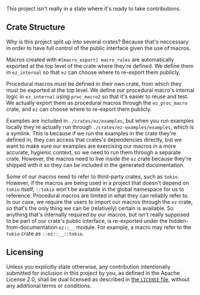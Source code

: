 This project isn't really in a state where it's ready to take contributions.

## Crate Structure

Why is this project split up into several crates? Because that's neccessary in
order to have full control of the public interface given the use of macros.

Macros created with `#[macro_export] macro_rules` are automatically exported at
the top level of the crate where they're defined. We define them in
`ez_internal` so that `ez` can choose where to re-export them publicly.

Procedural macros must be defined in their own crate, from which they must be
exported at the top level. We define our procedural macro's internal logic in
`ez_internal` using `proc_macro2` so that it's easier to reuse and test. We
actually export them as procedural macros through the `ez_proc_macro` crate, and
`ez` can choose where to re-export them publicly.

Examples are included in `./crates/ez/examples`, but when you run examples
locally they're actually run through `./crates/ez-examples/examples`, which is a
symlink. This is because if we run the examples in the crate they're defined in,
they can access that crates's dependencies directly, but we want to make sure
our examples are exercising our macros in a more accurate, hygienic context, so
we need to run them through a separate crate. However, the macros need to live
inside the `ez` crate because they're shipped with it so they can be included in
the generated documentation.

Some of our macros need to refer to third-party crates, such as `tokio`.
However, if the macros are being used in a project that doesn't depend on
`tokio` itself, `::tokio` won't be available in the global namespace for us to
reference. Procedural macros are limited in what they can reliably refer to. In
our case, we require the users to import our macros through the `ez` crate, so
that's the only thing we can be (relatively) certain is available. So anything
that's internally required by our macros, but isn't really supposed to be part
of our crate's public interface, is re-exported under the
hidden-from-documentation `ez::__` module. For example, a macro may refer to the
`tokio` crate as `::ez::__::tokio`.

## Licensing

Unless you explicitly state otherwise, any contribution intentionally submitted
for inclusion in this project by you, as defined in the Apache License 2.0,
shall be dual licensed as described in [the `LICENSE` file](LICENSE), without
any additional terms or conditions.
